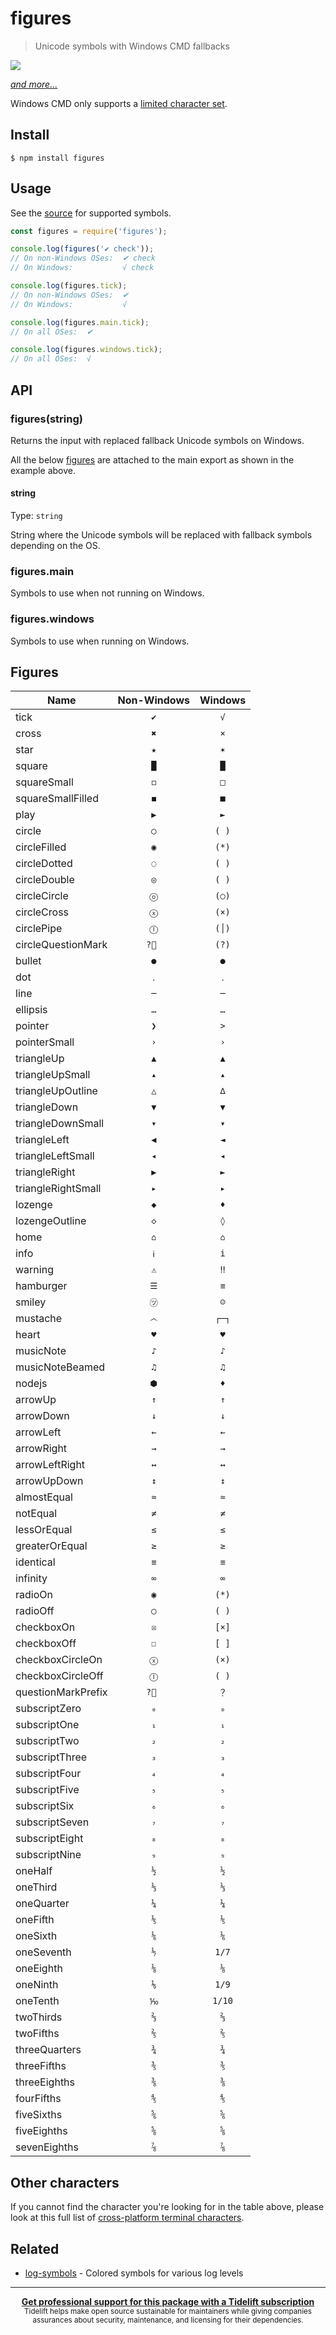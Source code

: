 # figures

> Unicode symbols with Windows CMD fallbacks

[![](screenshot.png)](index.js)

[*and more...*](index.js)

Windows CMD only supports a [limited character set](http://en.wikipedia.org/wiki/Code_page_437).

## Install

```
$ npm install figures
```

## Usage

See the [source](index.js) for supported symbols.

```js
const figures = require('figures');

console.log(figures('✔︎ check'));
// On non-Windows OSes:  ✔︎ check
// On Windows:           √ check

console.log(figures.tick);
// On non-Windows OSes:  ✔︎
// On Windows:           √

console.log(figures.main.tick);
// On all OSes:  ✔︎

console.log(figures.windows.tick);
// On all OSes:  √
```

## API

### figures(string)

Returns the input with replaced fallback Unicode symbols on Windows.

All the below [figures](#figures) are attached to the main export as shown in the example above.

#### string

Type: `string`

String where the Unicode symbols will be replaced with fallback symbols depending on the OS.

### figures.main

Symbols to use when not running on Windows.

### figures.windows

Symbols to use when running on Windows.


## Figures

| Name               | Non-Windows | Windows |
| ------------------ | :---------: | :-----: |
| tick               |     `✔`     |   `√`   |
| cross              |     `✖`     |   `×`   |
| star               |     `★`     |   `✶`   |
| square             |     `█`     |   `█`   |
| squareSmall        |     `◻`     |   `□`   |
| squareSmallFilled  |     `◼`     |   `■`   |
| play               |     `▶`     |   `►`   |
| circle             |     `◯`     |  `( )`  |
| circleFilled       |     `◉`     |  `(*)`  |
| circleDotted       |     `◌`     |  `( )`  |
| circleDouble       |     `◎`     |  `( )`  |
| circleCircle       |     `ⓞ`     |  `(○)`  |
| circleCross        |     `ⓧ`     |  `(×)`  |
| circlePipe         |     `Ⓘ`     |  `(│)`  |
| circleQuestionMark |     `?⃝ `   |  `(?)`  |
| bullet             |     `●`     |   `●`   |
| dot                |     `․`     |   `․`   |
| line               |     `─`     |   `─`   |
| ellipsis           |     `…`     |   `…`   |
| pointer            |     `❯`     |   `>`   |
| pointerSmall       |     `›`     |   `›`   |
| triangleUp         |     `▲`     |   `▲`   |
| triangleUpSmall    |     `▴`     |   `▴`   |
| triangleUpOutline  |     `△`     |   `∆`   |
| triangleDown       |     `▼`     |   `▼`   |
| triangleDownSmall  |     `▾`     |   `▾`   |
| triangleLeft       |     `◀`     |   `◄`   |
| triangleLeftSmall  |     `◂`     |   `◂`   |
| triangleRight      |     `▶`     |   `►`   |
| triangleRightSmall |     `▸`     |   `▸`   |
| lozenge            |     `◆`     |   `♦`   |
| lozengeOutline     |     `◇`     |   `◊`   |
| home               |     `⌂`     |   `⌂`   |
| info               |     `ℹ`     |   `i`   |
| warning            |     `⚠`     |   `‼`   |
| hamburger          |     `☰`     |   `≡`   |
| smiley             |     `㋡`    |   `☺`   |
| mustache           |     `෴`     |  `┌─┐`  |
| heart              |     `♥`     |   `♥`   |
| musicNote          |     `♪`     |   `♪`   |
| musicNoteBeamed    |     `♫`     |   `♫`   |
| nodejs             |     `⬢`     |   `♦`   |
| arrowUp            |     `↑`     |   `↑`   |
| arrowDown          |     `↓`     |   `↓`   |
| arrowLeft          |     `←`     |   `←`   |
| arrowRight         |     `→`     |   `→`   |
| arrowLeftRight     |     `↔`     |   `↔`   |
| arrowUpDown        |     `↕`     |   `↕`   |
| almostEqual        |     `≈`     |   `≈`   |
| notEqual           |     `≠`     |   `≠`   |
| lessOrEqual        |     `≤`     |   `≤`   |
| greaterOrEqual     |     `≥`     |   `≥`   |
| identical          |     `≡`     |   `≡`   |
| infinity           |     `∞`     |   `∞`   |
| radioOn            |     `◉`     |  `(*)`  |
| radioOff           |     `◯`     |  `( )`  |
| checkboxOn         |     `☒`     |  `[×]`  |
| checkboxOff        |     `☐`     |  `[ ]`  |
| checkboxCircleOn   |     `ⓧ`     |  `(×)`  |
| checkboxCircleOff  |     `Ⓘ`     |  `( )`  |
| questionMarkPrefix |     `?⃝ `   |   `？`   |
| subscriptZero      |     `₀`     |   `₀`   |
| subscriptOne       |     `₁`     |   `₁`   |
| subscriptTwo       |     `₂`     |   `₂`   |
| subscriptThree     |     `₃`     |   `₃`   |
| subscriptFour      |     `₄`     |   `₄`   |
| subscriptFive      |     `₅`     |   `₅`   |
| subscriptSix       |     `₆`     |   `₆`   |
| subscriptSeven     |     `₇`     |   `₇`   |
| subscriptEight     |     `₈`     |   `₈`   |
| subscriptNine      |     `₉`     |   `₉`   |
| oneHalf            |     `½`     |   `½`   |
| oneThird           |     `⅓`     |   `⅓`   |
| oneQuarter         |     `¼`     |   `¼`   |
| oneFifth           |     `⅕`     |   `⅕`   |
| oneSixth           |     `⅙`     |   `⅙`   |
| oneSeventh         |     `⅐`     |  `1/7`  |
| oneEighth          |     `⅛`     |   `⅛`   |
| oneNinth           |     `⅑`     |  `1/9`  |
| oneTenth           |     `⅒`     |  `1/10` |
| twoThirds          |     `⅔`     |   `⅔`   |
| twoFifths          |     `⅖`     |   `⅖`   |
| threeQuarters      |     `¾`     |   `¾`   |
| threeFifths        |     `⅗`     |   `⅗`   |
| threeEighths       |     `⅜`     |   `⅜`   |
| fourFifths         |     `⅘`     |   `⅘`   |
| fiveSixths         |     `⅚`     |   `⅚`   |
| fiveEighths        |     `⅝`     |   `⅝`   |
| sevenEighths       |     `⅞`     |   `⅞`   |


## Other characters

If you cannot find the character you're looking for in the table above, please look at this full list of [cross-platform terminal characters](https://github.com/ehmicky/cross-platform-terminal-characters).

## Related

- [log-symbols](https://github.com/sindresorhus/log-symbols) - Colored symbols for various log levels

---

<div align="center">
	<b>
		<a href="https://tidelift.com/subscription/pkg/npm-figures?utm_source=npm-figures&utm_medium=referral&utm_campaign=readme">Get professional support for this package with a Tidelift subscription</a>
	</b>
	<br>
	<sub>
		Tidelift helps make open source sustainable for maintainers while giving companies<br>assurances about security, maintenance, and licensing for their dependencies.
	</sub>
</div>
